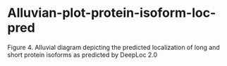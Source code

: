 # Alluvian-plot-protein-isoform-loc-pred
Figure 4. Alluvial diagram depicting the predicted localization of long and short protein isoforms as predicted by DeepLoc 2.0
